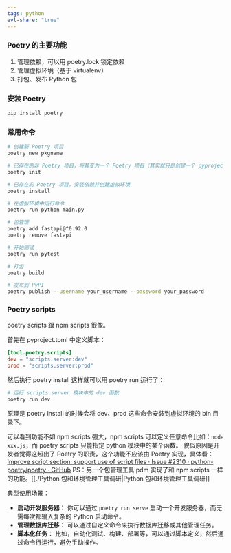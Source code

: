 ```yaml
---
tags: python
evl-share: "true"
---
```

### Poetry 的主要功能

1. 管理依赖，可以用 poetry.lock 锁定依赖
2. 管理虚拟环境（基于 virtualenv）
3. 打包、发布 Python 包

### 安装 Poetry

```bash
pip install poetry
```

### 常用命令

```bash
# 创建新 Poetry 项目
poetry new pkgname

# 已存在的非 Poetry 项目，将其变为一个 Poetry 项目（其实就只是创建一个 pyproject.toml）
poetry init

# 已存在的 Poetry 项目，安装依赖并创建虚拟环境
poetry install

# 在虚拟环境中运行命令
poetry run python main.py

# 包管理
poetry add fastapi@^0.92.0
poetry remove fastapi

# 开始测试
poetry run pytest

# 打包
poetry build

# 发布到 PyPI
poetry publish --username your_username --password your_password
```

### Poetry scripts

poetry scripts 跟 npm scripts 很像。

首先在 pyproject.toml 中定义脚本：
```toml
[tool.poetry.scripts]
dev = "scripts.server:dev"
prod = "scripts.server:prod"
```
然后执行 poetry install
这样就可以用 poetry run 运行了：
```bash
# 运行 scripts.server 模块中的 dev 函数
poetry run dev
```

原理是 poetry install 的时候会将 dev、prod 这些命令安装到虚拟环境的 bin 目录下。

可以看到功能不如 npm scripts 强大，npm scripts 可以定义任意命令比如：`node xxx.js`，而 poetry scripts 只能指定 python 模块中的某个函数。
貌似原因是开发者觉得这超出了 Poetry 的职责，这个功能不应该由 Poetry 实现，具体看：[Improve script section: support use of script files · Issue #2310 · python-poetry/poetry · GitHub](https://github.com/python-poetry/poetry/issues/2310)
PS：另一个包管理工具 pdm 实现了和 npm scripts 一样的功能。[[./Python 包和环境管理工具调研|Python 包和环境管理工具调研]]

典型使用场景：
- **启动开发服务器**： 你可以通过 `poetry run serve` 启动一个开发服务器，而无需每次都输入复杂的 Python 启动命令。
- **管理数据库迁移**： 可以通过自定义命令来执行数据库迁移或其他管理任务。
- **脚本化任务**： 比如，自动化测试、构建、部署等，可以通过脚本定义，然后通过命令行运行，避免手动操作。
